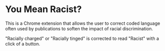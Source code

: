 # You Mean Racist?

This is a Chrome extension that allows the user to correct coded language often used by publications to soften the impact of racial discrimination.

"Racially charged" or "Racially tinged"  is corrected to read "Racist" with a click of a button. 
